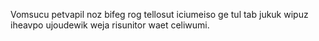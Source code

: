 Vomsucu petvapil noz bifeg rog tellosut iciumeiso ge tul tab jukuk wipuz iheavpo ujoudewik weja risunitor waet celiwumi.